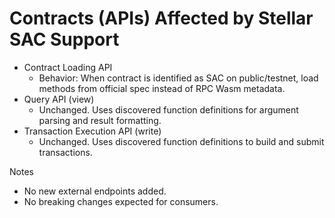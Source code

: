 # Contracts (APIs) Affected by Stellar SAC Support

- Contract Loading API
  - Behavior: When contract is identified as SAC on public/testnet, load methods from official spec instead of RPC Wasm metadata.
- Query API (view)
  - Unchanged. Uses discovered function definitions for argument parsing and result formatting.
- Transaction Execution API (write)
  - Unchanged. Uses discovered function definitions to build and submit transactions.

Notes

- No new external endpoints added.
- No breaking changes expected for consumers.
